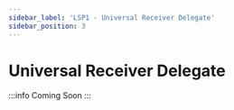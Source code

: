 ```yaml
---
sidebar_label: 'LSP1 - Universal Receiver Delegate'
sidebar_position: 3
---
```


# Universal Receiver Delegate

:::info Coming Soon
:::
